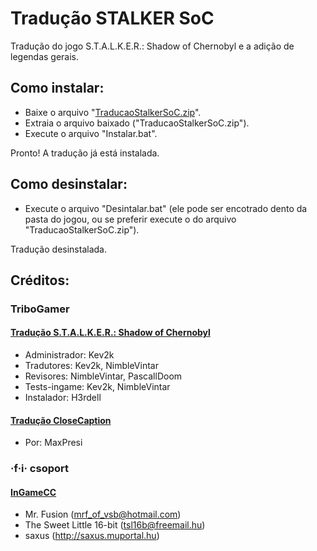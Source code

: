 # Tradução STALKER SoC
Tradução do jogo S.T.A.L.K.E.R.: Shadow of Chernobyl e a adição de legendas gerais.

## Como instalar:
* Baixe o arquivo "[TraducaoStalkerSoC.zip](https://github.com/KaioHSG/TraducaoStalkerSoC/releases)".
* Extraia o arquivo baixado ("TraducaoStalkerSoC.zip").
* Execute o arquivo "Instalar.bat".

Pronto! A tradução já está instalada.

## Como desinstalar:
* Execute o arquivo "Desintalar.bat" (ele pode ser encotrado dento da pasta do jogou, ou se preferir execute o do arquivo "TraducaoStalkerSoC.zip").

Tradução desinstalada.

## Créditos:
### TriboGamer
#### [Tradução S.T.A.L.K.E.R.: Shadow of Chernobyl](https://tribogamer.com/traducoes/404_traducao-do-s-t-a-l-k-e-r-shadow-of-chernobyl-para-portugues-do-brasil.html)

* Administrador: Kev2k
* Tradutores: Kev2k, NimbleVintar
* Revisores: NimbleVintar, PascallDoom
* Tests-ingame: Kev2k, NimbleVintar
* Instalador:  H3rdell

#### [Tradução CloseCaption](https://tribogamer.com/downloads/1818_baixar-closecaption-e-legendas-ingame-pt-br-s-t-a-l-k-e-r-shadow-of-chernobyl.html)

* Por: MaxPresi

### ·f·i· csoport
#### [InGameCC](http://stalker.kincsvadasz.hu)

*  Mr. Fusion (mrf_of_vsb@hotmail.com)
* The Sweet Little 16-bit (tsl16b@freemail.hu)
* saxus (http://saxus.muportal.hu)
